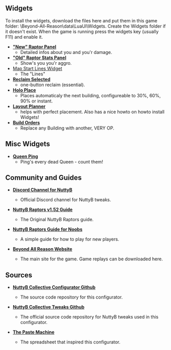 ## Widgets

To install the widgets, download the files here and put them in this game folder: \Beyond-All-Reason\data\LuaUI\Widgets. Create the Widgets folder if it doesn't exist. When the game is running press the widgets key (usually F11) and enable it.

*   [**"New" Raptor Panel**](https://github.com/goldjee/BAR-Widgets/tree/main/raptor-panel)
    *   Detailed infos about you and you'r damage.
*   [**"Old" Raptor Stats Panel**](https://gist.github.com/tetrisface/2f99f5a5b179e3ac42e7e63825880713)
    *   Show's you you'r aggro.
*   [Map Start Lines Widget](https://gist.github.com/rcorex/15ac19cad881b85d2d1e8c1f482b9525)
    *   The "Lines"
*   [**Reclaim Selected**](https://github.com/manshanko/bar-widgets/blob/main/cmd_reclaim_selected.lua)
    *   one-button reclaim (essential).
*   [**Holo Place**](https://github.com/timuela/BAR-widgets/blob/main/holo_place_no_hijacking.lua)
    *   Places automaticaly the next building, configureable to 30%, 60%, 90% or instant.
*   [**Layout Planner**](https://github.com/noryon/BARWidgets/tree/main/LayoutPlanner)
    *   helps with perfect placement. Also has a nice howto on howto install Widgets!
*   [**Build Orders**](https://github.com/noryon/BARWidgets/tree/main/BuildOrders)
    *   Replace any Building with another, VERY OP.

## Misc Widgets

*   [**Queen Ping**](https://github.com/timuela/BAR-widgets/blob/main/queen_ping.lua)
    *   Ping's every dead Queen - count them!

## Community and Guides

*   **[Discord Channel for NuttyB](https://discord.com/channels/549281623154229250/1168959237641216131)**
    *   Official Discord channel for NuttyB tweaks.
 
*   **[NuttyB Raptors v1.52 Guide](https://docs.google.com/document/d/1hNRO7ZIpy76v2aBitme2VgR0H0dw1nKilAQELgnaOV4/)**
    *   The Original NuttyB Raptors guide.

*   **[NuttyB Raptors Guide for Noobs](https://docs.google.com/document/d/11FfEiKAjp0NSKTwvmywqUNefrOqVapnW5e3o5azSmXY/)**
    *   A simple guide for how to play for new players.

*   **[Beyond All Reason Website](https://www.beyondallreason.info/)**
    *   The main site for the game. Game replays can be downloaded here.

## Sources

*   **[NuttyB Collective Configurator Github](https://github.com/BAR-NuttyB-collective/configurator)**
    *   The source code repository for this configurator.

*   **[NuttyB Collective Tweaks Github](https://github.com/BAR-NuttyB-collective/NuttyB-Raptors)**
    *   The official source code repository for NuttyB tweaks used in this configurator.

*   **[The Paste Machine](https://docs.google.com/spreadsheets/d/1QSVsuAAMhBrhiZdTihVfSCwPzbbZWDLCtXWP23CU0ko/edit#gid=0)**
    *   The spreadsheet that inspired this configurator.
